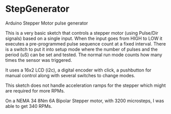 # StepGenerator
Arduino Stepper Motor pulse generator

This is a very basic sketch that controls a stepper motor (using Pulse/Dir signals) based on a single input. When the input goes from HIGH to LOW it executes a pre-programmed pulse sequence count at a fixed interval.
There is a switch to put it into setup mode where the number of pulses and the period (uS) can be set and tested.
The normal run mode counts how many times the sensor was triggered.

It uses a 16x2 LCD (i2c), a digital encoder with click, a pushbutton for manual control along with several switches to change modes.

This sketch does not handle acceleration ramps for the stepper which might are required for more RPMs.

On a NEMA 34 8Nm 6A Bipolar Stepper motor, with 3200 microsteps, I was able to get 340 RPMs.
